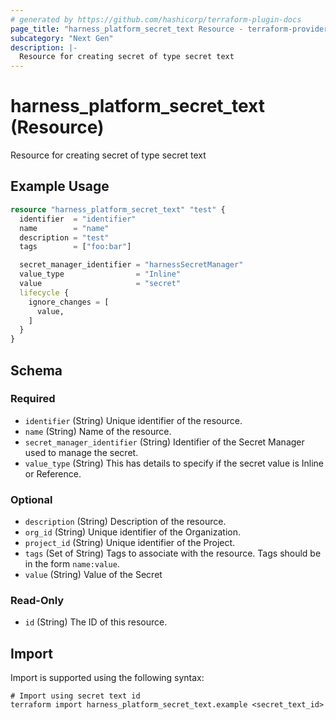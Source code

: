 ```yaml
---
# generated by https://github.com/hashicorp/terraform-plugin-docs
page_title: "harness_platform_secret_text Resource - terraform-provider-harness"
subcategory: "Next Gen"
description: |-
  Resource for creating secret of type secret text
---
```


# harness_platform_secret_text (Resource)

Resource for creating secret of type secret text

## Example Usage

```terraform
resource "harness_platform_secret_text" "test" {
  identifier  = "identifier"
  name        = "name"
  description = "test"
  tags        = ["foo:bar"]

  secret_manager_identifier = "harnessSecretManager"
  value_type                = "Inline"
  value                     = "secret"
  lifecycle {
    ignore_changes = [
      value,
    ]
  }
}
```

<!-- schema generated by tfplugindocs -->
## Schema

### Required

- `identifier` (String) Unique identifier of the resource.
- `name` (String) Name of the resource.
- `secret_manager_identifier` (String) Identifier of the Secret Manager used to manage the secret.
- `value_type` (String) This has details to specify if the secret value is Inline or Reference.

### Optional

- `description` (String) Description of the resource.
- `org_id` (String) Unique identifier of the Organization.
- `project_id` (String) Unique identifier of the Project.
- `tags` (Set of String) Tags to associate with the resource. Tags should be in the form `name:value`.
- `value` (String) Value of the Secret

### Read-Only

- `id` (String) The ID of this resource.

## Import

Import is supported using the following syntax:

```shell
# Import using secret text id
terraform import harness_platform_secret_text.example <secret_text_id>
```
